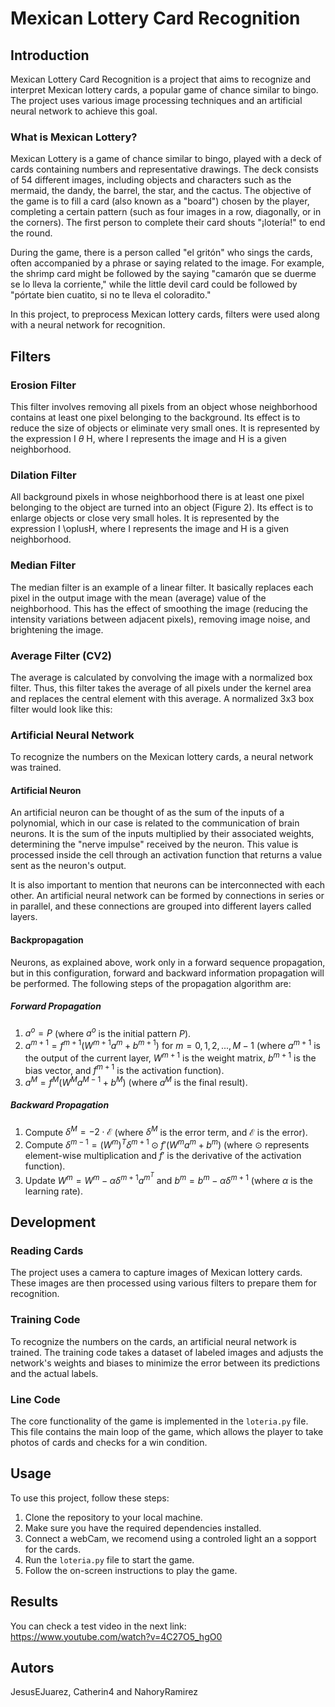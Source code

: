 # Mexican Lottery Card Recognition

## Introduction

Mexican Lottery Card Recognition is a project that aims to recognize and interpret Mexican lottery cards, a popular game of chance similar to bingo. The project uses various image processing techniques and an artificial neural network to achieve this goal.

### What is Mexican Lottery?

Mexican Lottery is a game of chance similar to bingo, played with a deck of cards containing numbers and representative drawings. The deck consists of 54 different images, including objects and characters such as the mermaid, the dandy, the barrel, the star, and the cactus. The objective of the game is to fill a card (also known as a "board") chosen by the player, completing a certain pattern (such as four images in a row, diagonally, or in the corners). The first person to complete their card shouts "¡lotería!" to end the round.

During the game, there is a person called "el gritón" who sings the cards, often accompanied by a phrase or saying related to the image. For example, the shrimp card might be followed by the saying "camarón que se duerme se lo lleva la corriente," while the little devil card could be followed by "pórtate bien cuatito, si no te lleva el coloradito."

In this project, to preprocess Mexican lottery cards, filters were used along with a neural network for recognition.

## Filters

### Erosion Filter
This filter involves removing all pixels from an object whose neighborhood contains at least one pixel belonging to the background. Its effect is to reduce the size of objects or eliminate very small ones. It is represented by the expression I $\theta$ H, where I represents the image and H is a given neighborhood.

### Dilation Filter
All background pixels in whose neighborhood there is at least one pixel belonging to the object are turned into an object (Figure 2). Its effect is to enlarge objects or close very small holes. It is represented by the expression I \oplusH, where I represents the image and H is a given neighborhood.

### Median Filter
The median filter is an example of a linear filter. It basically replaces each pixel in the output image with the mean (average) value of the neighborhood. This has the effect of smoothing the image (reducing the intensity variations between adjacent pixels), removing image noise, and brightening the image.

### Average Filter (CV2)
The average is calculated by convolving the image with a normalized box filter. Thus, this filter takes the average of all pixels under the kernel area and replaces the central element with this average. A normalized 3x3 box filter would look like this:

### Artificial Neural Network

To recognize the numbers on the Mexican lottery cards, a neural network was trained.

#### Artificial Neuron
An artificial neuron can be thought of as the sum of the inputs of a polynomial, which in our case is related to the communication of brain neurons. It is the sum of the inputs multiplied by their associated weights, determining the "nerve impulse" received by the neuron. This value is processed inside the cell through an activation function that returns a value sent as the neuron's output.

It is also important to mention that neurons can be interconnected with each other. An artificial neural network can be formed by connections in series or in parallel, and these connections are grouped into different layers called layers.

#### Backpropagation
Neurons, as explained above, work only in a forward sequence propagation, but in this configuration, forward and backward information propagation will be performed. The following steps of the propagation algorithm are:

##### Forward Propagation
1. $a^o = P$ (where $a^o$ is the initial pattern $P$).
2. $a^{m+1} = f^{m+1}(W^{m+1}a^m + b^{m+1})$ for $m=0,1,2,...,M-1$ (where $a^{m+1}$ is the output of the current layer, $W^{m+1}$ is the weight matrix, $b^{m+1}$ is the bias vector, and $f^{m+1}$ is the activation function).
3. $a^M = f^M(W^Ma^{M-1}+b^M)$ (where $a^M$ is the final result).

##### Backward Propagation
1. Compute $\delta^M = -2 \cdot \mathcal{E}$ (where $\delta^M$ is the error term, and $\mathcal{E}$ is the error).
2. Compute $\delta^{m-1} = (W^{m})^T\delta^{m+1} \odot f'(W^{m}a^m + b^{m})$ (where $\odot$ represents element-wise multiplication and $f'$ is the derivative of the activation function).
3. Update $W^m = W^m - \alpha\delta^{m+1}a^{m^T}$ and $b^m = b^m - \alpha\delta^{m+1}$ (where $\alpha$ is the learning rate).

## Development

### Reading Cards

The project uses a camera to capture images of Mexican lottery cards. These images are then processed using various filters to prepare them for recognition.

### Training Code

To recognize the numbers on the cards, an artificial neural network is trained. The training code takes a dataset of labeled images and adjusts the network's weights and biases to minimize the error between its predictions and the actual labels.

### Line Code

The core functionality of the game is implemented in the `loteria.py` file. This file contains the main loop of the game, which allows the player to take photos of cards and checks for a win condition.

## Usage

To use this project, follow these steps:

1. Clone the repository to your local machine.
2. Make sure you have the required dependencies installed.
3. Connect a webCam, we recomend using a controled light an a sopport for the cards.
4. Run the `loteria.py` file to start the game.
5. Follow the on-screen instructions to play the game.
## Results 
You can check a test video in the next link:
https://www.youtube.com/watch?v=4C27O5_hgO0
## Autors 
JesusEJuarez, Catherin4 and NahoryRamirez
